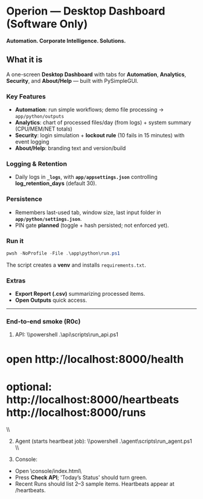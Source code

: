 ﻿# Operion — Desktop Dashboard (Software Only)

**Automation. Corporate Intelligence. Solutions.**

## What it is
A one-screen **Desktop Dashboard** with tabs for **Automation**, **Analytics**, **Security**, and **About/Help** — built with PySimpleGUI.

### Key Features
- **Automation**: run simple workflows; demo file processing → `app/python/outputs`
- **Analytics**: chart of processed files/day (from logs) + system summary (CPU/MEM/NET totals)
- **Security**: login simulation + **lockout rule** (10 fails in 15 minutes) with event logging
- **About/Help**: branding text and version/build

### Logging & Retention
- Daily logs in **`_logs`**, with **`app/appsettings.json`** controlling **log_retention_days** (default 30).

### Persistence
- Remembers last-used tab, window size, last input folder in **`app/python/settings.json`**.
- PIN gate **planned** (toggle + hash persisted; not enforced yet).

### Run it
```powershell
pwsh -NoProfile -File .\app\python\run.ps1
```
The script creates a **venv** and installs `requirements.txt`.

### Extras
- **Export Report (.csv)** summarizing processed items.
- **Open Outputs** quick access.

---

### End-to-end smoke (R0c)

1) API:
\\\powershell
.\api\scripts\run_api.ps1
# open http://localhost:8000/health
# optional: http://localhost:8000/heartbeats  http://localhost:8000/runs
\\\

2) Agent (starts heartbeat job):
\\\powershell
.\agent\scripts\run_agent.ps1
\\\

3) Console:
- Open \console/index.html\
- Press **Check API**; 'Today’s Status' should turn green.
- Recent Runs should list 2–3 sample items. Heartbeats appear at /heartbeats.
